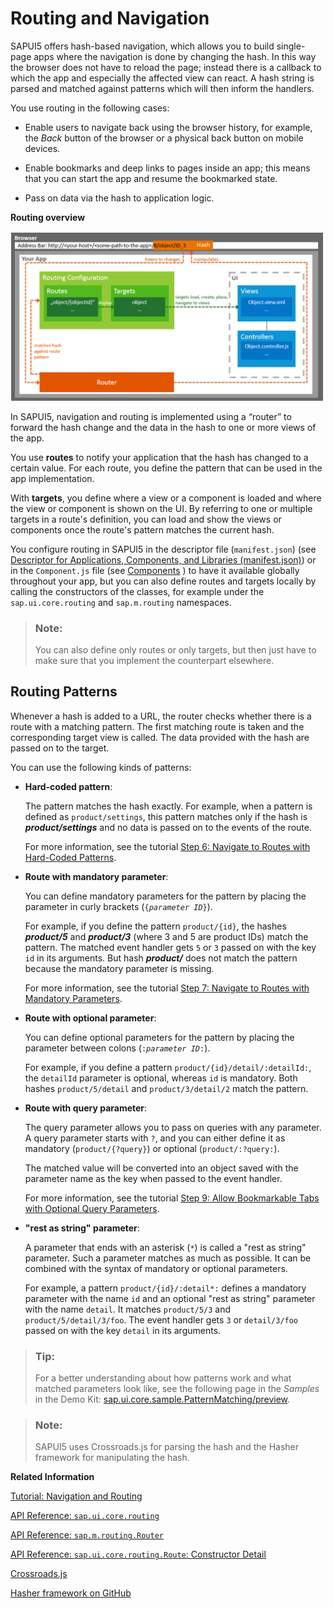 <!-- loio3d18f20bd2294228acb6910d8e8a5fb5 -->

# Routing and Navigation

SAPUI5 offers hash-based navigation, which allows you to build single-page apps where the navigation is done by changing the hash. In this way the browser does not have to reload the page; instead there is a callback to which the app and especially the affected view can react. A hash string is parsed and matched against patterns which will then inform the handlers.

You use routing in the following cases:

-   Enable users to navigate back using the browser history, for example, the *Back* button of the browser or a physical back button on mobile devices.

-   Enable bookmarks and deep links to pages inside an app; this means that you can start the app and resume the bookmarked state.

-   Pass on data via the hash to application logic.


   
  
**Routing overview**

 ![](images/SAPUI5_Navigation_3b3a63b.png "Routing overview") 

In SAPUI5, navigation and routing is implemented using a “router” to forward the hash change and the data in the hash to one or more views of the app.

You use **routes** to notify your application that the hash has changed to a certain value. For each route, you define the pattern that can be used in the app implementation.

With **targets**, you define where a view or a component is loaded and where the view or component is shown on the UI. By referring to one or multiple targets in a route's definition, you can load and show the views or components once the route's pattern matches the current hash.

You configure routing in SAPUI5 in the descriptor file \(`manifest.json`\) \(see [Descriptor for Applications, Components, and Libraries \(manifest.json\)](descriptor-for-applications-components-and-libraries-manifest-json-be0cf40.md)\) or in the `Component.js` file \(see [Components](components-958ead5.md) \) to have it available globally throughout your app, but you can also define routes and targets locally by calling the constructors of the classes, for example under the `sap.ui.core.routing` and `sap.m.routing` namespaces.

> ### Note:  
> You can also define only routes or only targets, but then just have to make sure that you implement the counterpart elsewhere.



## Routing Patterns

Whenever a hash is added to a URL, the router checks whether there is a route with a matching pattern. The first matching route is taken and the corresponding target view is called. The data provided with the hash are passed on to the target.

You can use the following kinds of patterns:

-   **Hard-coded pattern**:

    The pattern matches the hash exactly. For example, when a pattern is defined as `product/settings`, this pattern matches only if the hash is ***product/settings*** and no data is passed on to the events of the route.

    For more information, see the tutorial [Step 6: Navigate to Routes with Hard-Coded Patterns](../03_Get-Started/step-6-navigate-to-routes-with-hard-coded-patterns-782aac0.md).

-   **Route with mandatory parameter**:

    You can define mandatory parameters for the pattern by placing the parameter in curly brackets \(<code>{<i>parameter ID</i>}</code>\).

    For example, if you define the pattern `product/{id}`, the hashes ***product/5*** and ***product/3*** \(where 3 and 5 are product IDs\) match the pattern. The matched event handler gets `5` or `3` passed on with the key `id` in its arguments. But hash ***product/*** does not match the pattern because the mandatory parameter is missing.

    For more information, see the tutorial [Step 7: Navigate to Routes with Mandatory Parameters](../03_Get-Started/step-7-navigate-to-routes-with-mandatory-parameters-f96d252.md).

-   **Route with optional parameter**:

    You can define optional parameters for the pattern by placing the parameter between colons \(<code>:<i>parameter ID</i>:</code>\).

    For example, if you define a pattern `product/{id}/detail/:detailId:`, the `detailId` parameter is optional, whereas `id` is mandatory. Both hashes `product/5/detail` and `product/3/detail/2` match the pattern.

-   **Route with query parameter**:

    The query parameter allows you to pass on queries with any parameter. A query parameter starts with `?`, and you can either define it as mandatory \(`product/{?query}`\) or optional \(`product/:?query:`\).

    The matched value will be converted into an object saved with the parameter name as the key when passed to the event handler.

    For more information, see the tutorial [Step 9: Allow Bookmarkable Tabs with Optional Query Parameters](../03_Get-Started/step-9-allow-bookmarkable-tabs-with-optional-query-parameters-b8561ff.md).

-   **"rest as string" parameter**:

    A parameter that ends with an asterisk \(`*`\) is called a "rest as string" parameter. Such a parameter matches as much as possible. It can be combined with the syntax of mandatory or optional parameters.

    For example, a pattern `product/{id}/:detail*:` defines a mandatory parameter with the name `id` and an optional "rest as string" parameter with the name `detail`. It matches `product/5/3` and `product/5/detail/3/foo`. The event handler gets `3` or `detail/3/foo` passed on with the key `detail` in its arguments.


> ### Tip:  
> For a better understanding about how patterns work and what matched parameters look like, see the following page in the *Samples* in the Demo Kit: [sap.ui.core.sample.PatternMatching/preview](https://ui5.sap.com/#/entity/sap.ui.core.routing.Route/sample/sap.ui.core.sample.PatternMatching).



> ### Note:  
> SAPUI5 uses Crossroads.js for parsing the hash and the Hasher framework for manipulating the hash.

**Related Information**  


[Tutorial: Navigation and Routing](../03_Get-Started/navigation-and-routing-1b6dcd3.md "SAPUI5 comes with a powerful routing API that helps you control the state of your application efficiently. This tutorial will illustrate all major features and APIs related to navigation and routing in SAPUI5 apps by creating a simple and easy to understand mobile app. It represents a set of best practices for applying the navigation and routing features of SAPUI5 to your applications.")

[API Reference: `sap.ui.core.routing`](https://ui5.sap.com/#/api/sap.ui.core.routing)

[API Reference: `sap.m.routing.Router`](https://ui5.sap.com/#/api/sap.m.routing.Router)

[API Reference: `sap.ui.core.routing.Route`: Constructor Detail](https://ui5.sap.com/#/api/sap.ui.core.routing.Route/constructor)

[Crossroads.js](https://millermedeiros.github.io/crossroads.js/)

[Hasher framework on GitHub](https://github.com/millermedeiros/hasher/)

